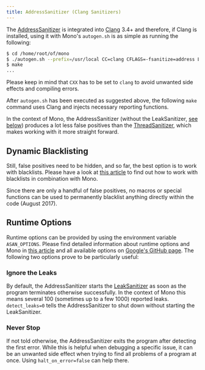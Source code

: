 ```yaml
---
title: AddressSanitizer (Clang Sanitizers)
---
```


The [AddressSanitizer](https://clang.llvm.org/docs/AddressSanitizer.html) is integrated into [Clang](https://clang.llvm.org/) 3.4+ and therefore, if Clang is installed, using it with Mono's `autogen.sh` is as simple as running the following:

``` bash
$ cd /home/root/of/mono
$ ./autogen.sh --prefix=/usr/local CC=clang CFLAGS=-fsanitize=address LDFLAGS=-fsanitize=address CXX=clang
$ make
...
```

Please keep in mind that `CXX` has to be set to `clang` to avoid unwanted side effects and compiling errors.

After `autogen.sh` has been executed as suggested above, the following `make` command uses Clang and injects necessary reporting functions.

In the context of Mono, the AddressSanitizer (without the LeakSanitizer, [see below](#ignore-the-leaks)) produces a lot less false positives than the [ThreadSanitizer](/docs/debug+profile/clang/threadsanitizer/), which makes working with it more straight forward.

Dynamic Blacklisting
--------------------

Still, false positives need to be hidden, and so far, the best option is to work with blacklists. Please have a look at [this article](/docs/debug+profile/clang/blacklists/) to find out how to work with blacklists in combination with Mono.

Since there are only a handful of false positives, no macros or special functions can be used to permanently blacklist anything directly within the code (August 2017).

Runtime Options
---------------

Runtime options can be provided by using the environment variable `ASAN_OPTIONS`. Please find detailed information about runtime options and Mono in [this article](/docs/debug+profile/clang/customisation/#runtime-options) and all available options on [Google's GitHub page](https://github.com/google/sanitizers/wiki/AddressSanitizerFlags#run-time-flags). The following two options prove to be particularly useful:

### Ignore the Leaks

By default, the AddressSanitizer starts the [LeakSanitizer](https://clang.llvm.org/docs/LeakSanitizer.html) as soon as the program terminates otherwise successfully. In the context of Mono this means several 100 (sometimes up to a few 1000) reported leaks. `detect_leaks=0` tells the AddressSanitizer to shut down without starting the LeakSanitizer.

### Never Stop

If not told otherwise, the AddressSanitizer exits the program after detecting the first error. While this is helpful when debugging a specific issue, it can be an unwanted side effect when trying to find all problems of a program at once. Using `halt_on_error=false` can help there.
